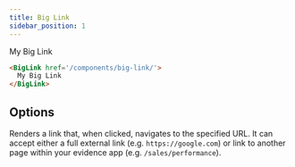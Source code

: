 ```yaml
---
title: Big Link
sidebar_position: 1
---
```


<BigLink href='/components/big-link/'>My Big Link</BigLink>


```markdown
<BigLink href='/components/big-link/'>
  My Big Link
</BigLink>
```

## Options

<PropListing name="href" required options='string'>

Renders a link that, when clicked, navigates to the specified URL. It can accept either a full external link (e.g. `https://google.com`) or link to another page within your evidence app (e.g. `/sales/performance`).
</PropListing>
